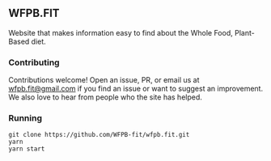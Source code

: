 ## WFPB.FIT

Website that makes information easy to find about the Whole Food, Plant-Based diet.

### Contributing

Contributions welcome! Open an issue, PR, or email us at wfpb.fit@gmail.com if you find an issue or want to suggest an improvement. We also love to hear from people who the site has helped.

### Running

```
git clone https://github.com/WFPB-fit/wfpb.fit.git
yarn
yarn start
```